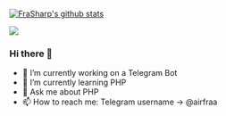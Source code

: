 [![FraSharp's github stats](https://github-readme-stats.vercel.app/api?username=frasharp&theme=react)](https://github.com/anuraghazra/github-readme-stats)
<p align="left" >   
  <img  src="https://github-readme-stats.vercel.app/api/top-langs/?username=FraSharp&&show_icons=true&theme=react"/>
</p>

### Hi there 👋

<!--
**FraSharp/FraSharp** is a ✨ _special_ ✨ repository because its `README.md` (this file) appears on your GitHub profile.
Here are some ideas to get you started:
-->
- 🔭 I’m currently working on a Telegram Bot
- 🌱 I’m currently learning PHP
- 💬 Ask me about PHP
- 📫 How to reach me: Telegram username -> @airfraa
<!--
- 👯 I’m looking to collaborate on ...
- 🤔 I’m looking for help with ...
- 💬 Ask me about ...
- 📫 How to reach me: ...
- 😄 Pronouns: ...
- ⚡ Fun fact: ...
-->
